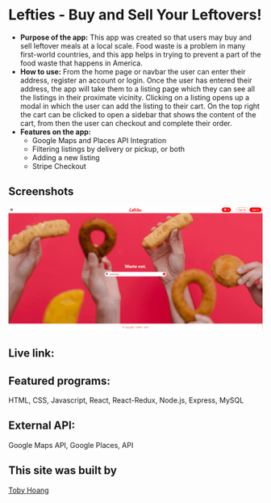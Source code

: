 # Lefties - Buy and Sell Your Leftovers!
* **Purpose of the app:** 
    This app was created so that users may buy and sell leftover meals at a local scale.  Food waste is a problem in many first-world countries, and this app helps in trying to prevent a part of the food waste that happens in America.
* **How to use:**
    From the home page or navbar the user can enter their address, register an account or login. Once the user has entered their address, the app will take them to a listing page which they can see all the listings in their proximate vicinity. Clicking on a listing opens up a modal in which the user can add the listing to their cart.  On the top right the cart can be clicked to open a sidebar that shows the content of the cart, from then the user can checkout and complete their order.
* **Features on the app:**
    - Google Maps and Places API Integration
    - Filtering listings by delivery or pickup, or both
    - Adding a new listing
    - Stripe Checkout



## Screenshots
<img src="/client/src/images/leftiesgif.gif">
   
## Live link: 



## Featured programs: 
HTML, CSS, Javascript, React, React-Redux, Node.js, Express, MySQL
## External API:
Google Maps API, Google Places, API
## This site was built by
[Toby Hoang](https://github.com/technotobes)